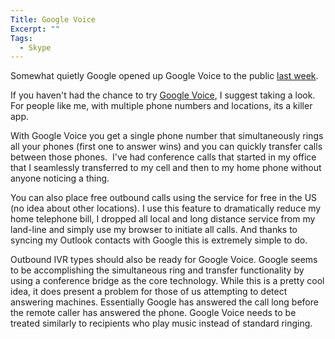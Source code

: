 ```yaml
---
Title: Google Voice
Excerpt: ""
Tags:
  - Skype
---
```

<p>Somewhat quietly Google opened up Google Voice to the public <a href="http://googlemobile.blogspot.com/2010/06/google-voice-for-everyone.html" target="_blank">last week</a>.</p>  <p>If you haven't had the chance to try <a href="http://www.google.com/voice" target="_blank">Google Voice</a>, I suggest taking a look. For people like me, with multiple phone numbers and locations, its a killer app. </p>  <p>With Google Voice you get a single phone number that simultaneously rings all your phones (first one to answer wins) and you can quickly transfer calls between those phones.&#160; I've had conference calls that started in my office that I seamlessly transferred to my cell and then to my home phone without anyone noticing a thing. </p>  <p>You can also place free outbound calls using the service for free in the US (no idea about other locations). I use this feature to dramatically reduce my home telephone bill, I dropped all local and long distance service from my land-line and simply use my browser to initiate all calls. And thanks to syncing my Outlook contacts with Google this is extremely simple to do. </p>  <p>Outbound IVR types should also be ready for Google Voice. Google seems to be accomplishing the simultaneous ring and transfer functionality by using a conference bridge as the core technology. While this is a pretty cool idea, it does present a problem for those of us attempting to detect answering machines. Essentially Google has answered the call long before the remote caller has answered the phone. Google Voice needs to be treated similarly to recipients who play music instead of standard ringing. </p><img src="http://gotspeech.net/aggbug.aspx?PostID=10552" width="1" height="1"/>
